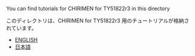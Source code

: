 You can find tutorials for CHIRIMEN for TY51822r3 in this directory

このディレクトリは、CHIRIMEN for TY51822r3 用のチュートリアルが格納されています。
* [ENGLISH](EN)
* [日本語](JA)
